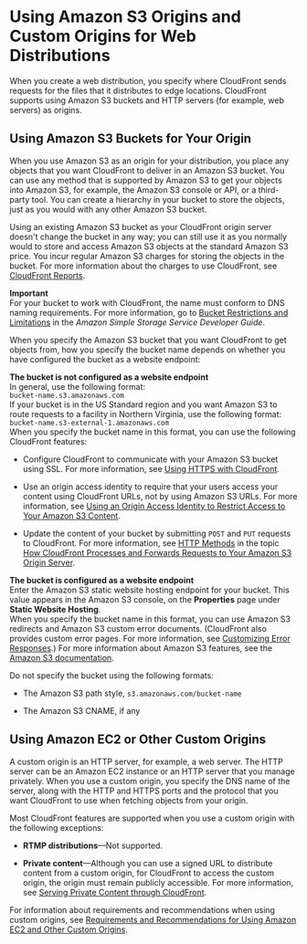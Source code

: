 # Using Amazon S3 Origins and Custom Origins for Web Distributions<a name="DownloadDistS3AndCustomOrigins"></a>

When you create a web distribution, you specify where CloudFront sends requests for the files that it distributes to edge locations\. CloudFront supports using Amazon S3 buckets and HTTP servers \(for example, web servers\) as origins\.

## Using Amazon S3 Buckets for Your Origin<a name="concept_S3Origin"></a>

When you use Amazon S3 as an origin for your distribution, you place any objects that you want CloudFront to deliver in an Amazon S3 bucket\. You can use any method that is supported by Amazon S3 to get your objects into Amazon S3, for example, the Amazon S3 console or API, or a third\-party tool\. You can create a hierarchy in your bucket to store the objects, just as you would with any other Amazon S3 bucket\.

Using an existing Amazon S3 bucket as your CloudFront origin server doesn't change the bucket in any way; you can still use it as you normally would to store and access Amazon S3 objects at the standard Amazon S3 price\. You incur regular Amazon S3 charges for storing the objects in the bucket\. For more information about the charges to use CloudFront, see [CloudFront Reports](reports.md)\.

**Important**  
For your bucket to work with CloudFront, the name must conform to DNS naming requirements\. For more information, go to [Bucket Restrictions and Limitations](http://docs.aws.amazon.com/AmazonS3/latest/dev/BucketRestrictions.html) in the *Amazon Simple Storage Service Developer Guide*\.

When you specify the Amazon S3 bucket that you want CloudFront to get objects from, how you specify the bucket name depends on whether you have configured the bucket as a website endpoint:

**The bucket is not configured as a website endpoint**  
In general, use the following format:  
`bucket-name.s3.amazonaws.com`  
If your bucket is in the US Standard region and you want Amazon S3 to route requests to a facility in Northern Virginia, use the following format:  
`bucket-name.s3-external-1.amazonaws.com`   
When you specify the bucket name in this format, you can use the following CloudFront features:  

+ Configure CloudFront to communicate with your Amazon S3 bucket using SSL\. For more information, see [Using HTTPS with CloudFront](using-https.md)\.

+ Use an origin access identity to require that your users access your content using CloudFront URLs, not by using Amazon S3 URLs\. For more information, see [Using an Origin Access Identity to Restrict Access to Your Amazon S3 Content](private-content-restricting-access-to-s3.md)\.

+ Update the content of your bucket by submitting `POST` and `PUT` requests to CloudFront\. For more information, see [HTTP Methods](RequestAndResponseBehaviorS3Origin.md#RequestS3HTTPMethods) in the topic [How CloudFront Processes and Forwards Requests to Your Amazon S3 Origin Server](RequestAndResponseBehaviorS3Origin.md#RequestBehaviorS3Origin)\.

**The bucket is configured as a website endpoint**  
Enter the Amazon S3 static website hosting endpoint for your bucket\. This value appears in the Amazon S3 console, on the **Properties** page under **Static Website Hosting**\.  
When you specify the bucket name in this format, you can use Amazon S3 redirects and Amazon S3 custom error documents\. \(CloudFront also provides custom error pages\. For more information, see [Customizing Error Responses](custom-error-pages.md)\.\) For more information about Amazon S3 features, see the [Amazon S3 documentation](http://aws.amazon.com/documentation/s3/)\.

Do not specify the bucket using the following formats:

+ The Amazon S3 path style, `s3.amazonaws.com/bucket-name`

+ The Amazon S3 CNAME, if any

## Using Amazon EC2 or Other Custom Origins<a name="concept_CustomOrigin"></a>

A custom origin is an HTTP server, for example, a web server\. The HTTP server can be an Amazon EC2 instance or an HTTP server that you manage privately\. When you use a custom origin, you specify the DNS name of the server, along with the HTTP and HTTPS ports and the protocol that you want CloudFront to use when fetching objects from your origin\. 

Most CloudFront features are supported when you use a custom origin with the following exceptions:

+ **RTMP distributions**—Not supported\.

+ **Private content**—Although you can use a signed URL to distribute content from a custom origin, for CloudFront to access the custom origin, the origin must remain publicly accessible\. For more information, see [Serving Private Content through CloudFront](PrivateContent.md)\.

For information about requirements and recommendations when using custom origins, see [Requirements and Recommendations for Using Amazon EC2 and Other Custom Origins](CustomOriginBestPractices.md)\.